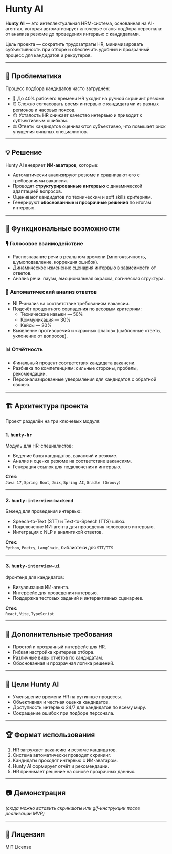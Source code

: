 # Hunty AI

**Hunty AI** — это интеллектуальная HRM-система, основанная на AI-агентах, которая автоматизирует ключевые этапы подбора персонала: от анализа резюме до проведения интервью с кандидатами.  

Цель проекта — сократить трудозатраты HR, минимизировать субъективность при отборе и обеспечить удобный и прозрачный процесс для кандидатов и рекрутеров.

---

## 🚀 Проблематика

Процесс подбора кандидатов часто затруднён:
- 📄 До 40% рабочего времени HR уходит на ручной скрининг резюме.
- ⏰ Сложно согласовать время интервью с кандидатами из разных регионов и часовых поясов.
- 😓 Усталость HR снижает качество интервью и приводит к субъективным ошибкам.
- ⚖️ Ответы кандидатов оцениваются субъективно, что повышает риск упущения сильных специалистов.

---

## 💡 Решение

Hunty AI внедряет **ИИ-аватаров**, которые:
- Автоматически анализируют резюме и сравнивают его с требованиями вакансии.
- Проводят **структурированные интервью** с динамической адаптацией вопросов.
- Оценивают кандидатов по техническим и soft skills критериям.
- Генерируют **обоснованные и прозрачные решения** по итогам интервью.

---

## 🔑 Функциональные возможности

### 🎙 Голосовое взаимодействие
- Распознавание речи в реальном времени (многоязычность, шумоподавление, коррекция ошибок).
- Динамическое изменение сценария интервью в зависимости от ответов.
- Анализ речи: паузы, эмоциональная окраска, логическая структура.

### 🤖 Автоматический анализ ответов
- NLP-анализ на соответствие требованиям вакансии.
- Подсчёт процентного совпадения по весовым критериям:
  - Технические навыки — 50%  
  - Коммуникация — 30%  
  - Кейсы — 20%
- Выявление противоречий и «красных флагов» (шаблонные ответы, уклонение от вопросов).

### 📊 Отчётность
- Финальный процент соответствия кандидата вакансии.
- Разбивка по компетенциям: сильные стороны, пробелы, рекомендации.
- Персонализированные уведомления для кандидатов с обратной связью.

---

## 🏗 Архитектура проекта

Проект разделён на три ключевых модуля:

### 1. `hunty-hr`
Модуль для HR-специалистов:
- Ведение базы кандидатов, вакансий и резюме.
- Анализ и оценка резюме на соответствие вакансиям.
- Генерация ссылок для подключения к интервью.  

**Стек:**  
`Java 17`, `Spring Boot`, `Jmix`, `Spring AI`, `Gradle (Groovy)`

---

### 2. `hunty-interview-backend`
Бэкенд для проведения интервью:
- Speech-to-Text (STT) и Text-to-Speech (TTS) шлюз.
- Подключение ИИ-агента для проведения голосового интервью.
- Интеграция с NLP и аналитикой ответов.  

**Стек:**  
`Python`, `Poetry`, `LangChain`, библиотеки для `STT/TTS`

---

### 3. `hunty-interview-ui`
Фронтенд для кандидатов:
- Визуализация ИИ-агента.
- Интерфейс для проведения интервью.
- Поддержка тестовых заданий и интерактивных сценариев.  

**Стек:**  
`React`, `Vite`, `TypeScript`

---

## 📌 Дополнительные требования
- Простой и прозрачный интерфейс для HR.
- Гибкая настройка критериев отбора.
- Различные виды отчётов по кандидатам.
- Обоснованная и прозрачная логика решений.

---

## 🎯 Цели Hunty AI
- Уменьшение времени HR на рутинные процессы.
- Объективная и честная оценка кандидатов.
- Доступность интервью 24/7 для кандидатов по всему миру.
- Сокращение ошибок при подборе персонала.

---

## 🏆 Формат использования
1. HR загружает вакансию и резюме кандидатов.
2. Система автоматически проводит скрининг.
3. Кандидаты проходят интервью с ИИ-аватаром.
4. Hunty AI формирует отчёт и рекомендации.
5. HR принимает решение на основе прозрачных данных.

---

## 📷 Демонстрация
*(сюда можно вставить скриншоты или gif-инструкции после реализации MVP)*

---

## 📜 Лицензия
MIT License
